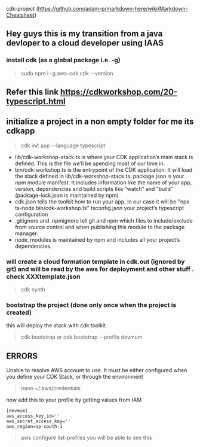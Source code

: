 cdk-project (https://github.com/adam-p/markdown-here/wiki/Markdown-Cheatsheet)
## Hey guys this is my transition from a java devloper to a cloud developer using IAAS 

### install cdk (as a global package i.e. -g)
> sudo npm i -g aws-cdk
> cdk --version

## Refer this link https://cdkworkshop.com/20-typescript.html

## initialize a project in a non empty folder for me its cdkapp
> cdk init app --language typescript

* lib/cdk-workshop-stack.ts is where your CDK application’s main stack is defined. This is the file we’ll be spending most of our time in.
* bin/cdk-workshop.ts is the entrypoint of the CDK application. It will load the stack defined in lib/cdk-workshop-stack.ts.
package.json is your npm module manifest. It includes information like the name of your app, version, dependencies and build scripts like “watch” and “build” (package-lock.json is maintained by npm)
* cdk.json tells the toolkit how to run your app. In our case it will be "npx ts-node bin/cdk-workshop.ts"
tsconfig.json your project’s typescript configuration
* .gitignore and .npmignore tell git and npm which files to include/exclude from source control and when publishing this module to the package manager.
* node_modules is maintained by npm and includes all your project’s dependencies.

### will create a cloud formation template in cdk.out (ignored by git) and will be read by the aws for deployment and other stuff . check XXXtemplate.json

> cdk synth

### bootstrap the project (done only once when the project is created)
this will deploy the stack with cdk toolkit
> cdk bootstrap
or 
> cdk bootstrap --profile devmum





















## ERRORS
Unable to resolve AWS account to use. It must be either configured when you define your CDK Stack, or through the environment

> nano ~/.aws/credentials
 
 now add this to your profile by getting values from IAM 
``` 
[devmum]
aws_access_key_id=''
aws_secret_access_key=''
aws_region=ap-south-1
```

> aws configure list-profiles
you will be able to see this